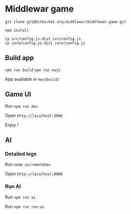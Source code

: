 # Middlewar game #

`git clone git@bitbucket.org:middlewar/middlewar-game.git`

`npm install`

```
cp src/config.js.dist src/config.js
cp core/config.js.dist core/config.js
```

## Build app

`npm run build`
`npm run nwjs`

App available in `nwjsbuild/`

## Game UI ##

Run `npm run dev`

Open `http://localhost:3000`

Enjoy !

## AI ##

### Detailed logs ###
Run `node ai/remoteDev`

Open `http://localhost:8000`

### Run AI ###
Run `npm run ai`

Run `npm run run-ai`